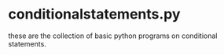 # conditionalstatements.py
these are the collection of  basic python programs on conditional statements.
